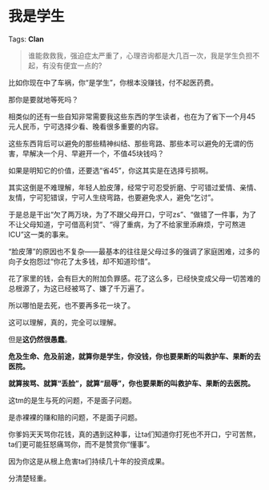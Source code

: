 # 我是学生

Tags: **Clan**

> 谁能救救我，强迫症太严重了，心理咨询都是大几百一次，我是学生负担不起，有没有便宜一点的?



比如你现在中了车祸，你“是学生”，你根本没赚钱，付不起医药费。

那你是要就地等死吗？

相类似的还有一些自知非常需要我这些东西的学生读者，也在为了省下一个月45元人民币，宁可选择少看、晚看很多重要的内容。

这些东西背后可以避免的那些精神纠结、那些弯路、那些本可以避免的无谓的伤害，早解决一个月、早避开一个，不值45块钱吗？

如果是明知它的价值，还要选“省45”，你这其实是在选择亏损啊。

  


其实这倒是不难理解，年轻人脸皮薄，经常宁可忍受折磨、宁可错过爱情、亲情、友情，宁可犯错误，宁可人生绕弯路，也要避免求人，避免“乞讨”。

于是总是干出“欠了两万块，为了不跟父母开口，宁可zs”、“做错了一件事，为了不让父母知道，宁可借高利贷”、“得了重病，为了不给家里添麻烦，宁可熬进ICU”这一类的事来。

“脸皮薄”的原因也不复杂——最基本的往往是父母过多的强调了家庭困难，过多的向子女抱怨过“你花了太多钱，却不知道珍惜”。

花了家里的钱，会有巨大的附加负罪感。花了这么多，已经快变成父母一切苦难的总根源了，为这已经被骂了、嫌了千万遍了。

所以哪怕是去死，也不要再多花一块了。

这可以理解，真的，完全可以理解。

但是**这仍然很愚蠢**。

  


**危及生命、危及前途，就算你是学生，你没钱，你也要果断的叫救护车、果断的去医院。**

**就算挨骂、就算“丢脸”，就算“屈辱”，你也要果断的叫救护车、果断的去医院。**

这tm的是生与死的问题，不是面子问题。

是赤裸裸的赚和赔的问题，不是面子问题。

你爹妈天天骂你花钱，真的遇到这种事，让ta们知道你打死也不开口，宁可苦熬，ta们更可能狂怒痛骂你，而不是赞赏你“懂事”。

因为你这是从根上危害ta们持续几十年的投资成果。

分清楚轻重。



